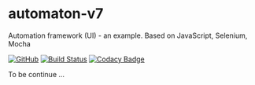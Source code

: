 # automaton-v7

Automation framework (UI) - an example. Based on JavaScript, Selenium, Mocha

[![GitHub](https://img.shields.io/github/license/mashape/apistatus.svg)](https://github.com/BurhanH/automaton-v7/blob/master/LICENSE)
[![Build Status](https://travis-ci.org/BurhanH/automaton-v7.svg?branch=master)](https://travis-ci.org/BurhanH/automaton-v7)
[![Codacy Badge](https://api.codacy.com/project/badge/Grade/7d7a89d0f1574f5a9f4afd9073643edf)](https://app.codacy.com/app/BurhanH/automaton-v7?utm_source=github.com&utm_medium=referral&utm_content=BurhanH/automaton-v7&utm_campaign=Badge_Grade_Dashboard)

To be continue ...
